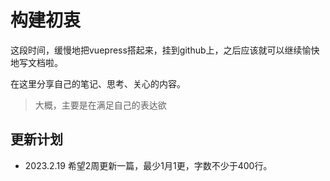 # 构建初衷

这段时间，缓慢地把vuepress搭起来，挂到github上，之后应该就可以继续愉快地写文档啦。

在这里分享自己的笔记、思考、关心的内容。

> 大概，主要是在满足自己的表达欲

## 更新计划

* 2023.2.19 希望2周更新一篇，最少1月1更，字数不少于400行。

<script src="https://utteranc.es/client.js"
        repo="butub1/static_page"
        issue-term="pathname"
        label="Comment"
        theme="github-light"
        crossorigin="anonymous"
        async>
</script>